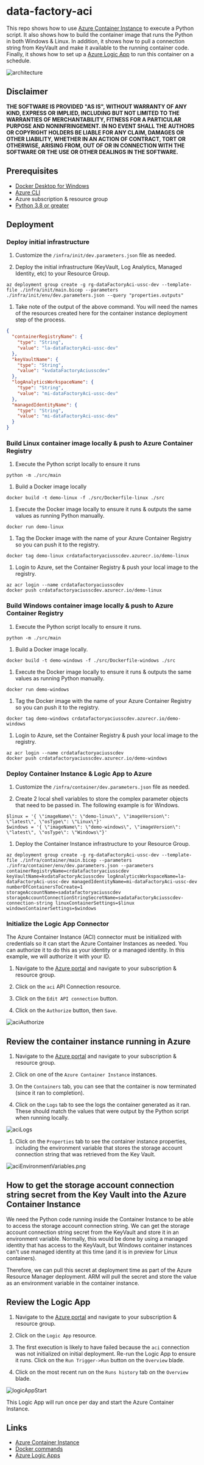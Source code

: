 # data-factory-aci

This repo shows how to use [Azure Container Instance](https://docs.microsoft.com/en-us/azure/container-instances/container-instances-overview) to execute a Python script. It also shows how to build the container image that runs the Python in both Windows & Linux. In addition, it shows how to pull a connection string from KeyVault and make it available to the running container code. Finally, it shows how to set up a [Azure Logic App](https://docs.microsoft.com/en-us/azure/logic-apps/logic-apps-overview) to run this container on a schedule.

![architecture](.img/architecture.png)

## Disclaimer

**THE SOFTWARE IS PROVIDED "AS IS", WITHOUT WARRANTY OF ANY KIND, EXPRESS OR IMPLIED, INCLUDING BUT NOT LIMITED TO THE WARRANTIES OF MERCHANTABILITY, FITNESS FOR A PARTICULAR PURPOSE AND NONINFRINGEMENT. IN NO EVENT SHALL THE AUTHORS OR COPYRIGHT HOLDERS BE LIABLE FOR ANY CLAIM, DAMAGES OR OTHER LIABILITY, WHETHER IN AN ACTION OF CONTRACT, TORT OR OTHERWISE, ARISING FROM, OUT OF OR IN CONNECTION WITH THE SOFTWARE OR THE USE OR OTHER DEALINGS IN THE SOFTWARE.**

## Prerequisites

- [Docker Desktop for Windows](https://docs.docker.com/desktop/windows/install/)
- [Azure CLI](https://docs.microsoft.com/en-us/cli/azure/install-azure-cli)
- Azure subscription & resource group
- [Python 3.8 or greater](https://www.python.org/downloads/)

## Deployment

### Deploy initial infrastructure

1.  Customize the `/infra/init/dev.parameters.json` file as needed.

1.  Deploy the initial infrastructure (KeyVault, Log Analytics, Managed Identity, etc) to your Resource Group.

```shell
az deployment group create -g rg-dataFactoryAci-ussc-dev --template-file ./infra/init/main.bicep --parameters ./infra/init/env/dev.parameters.json --query "properties.outputs"
```

1.  Take note of the output of the above command. You will need the names of the resources created here for the container instance deployment step of the process.

```json
{
  "containerRegistryName": {
    "type": "String",
    "value": "la-dataFactoryAci-ussc-dev"
  },
  "keyVaultName": {
    "type": "String",
    "value": "kvdataFactoryAciusscdev"
  },
  "logAnalyticsWorkspaceName": {
    "type": "String",
    "value": "mi-dataFactoryAci-ussc-dev"
  },
  "managedIdentityName": {
    "type": "String",
    "value": "mi-dataFactoryAci-ussc-dev"
  }
}
```

### Build Linux container image locally & push to Azure Container Registry

1.  Execute the Python script locally to ensure it runs

```shell
python -m ./src/main
```

1.  Build a Docker image locally

```shell
docker build -t demo-linux -f ./src/Dockerfile-linux ./src
```

1.  Execute the Docker image locally to ensure it runs & outputs the same values as running Python manually.

```shell
docker run demo-linux
```

1.  Tag the Docker image with the name of your Azure Container Registry so you can push it to the registry.

```shell
docker tag demo-linux crdatafactoryaciusscdev.azurecr.io/demo-linux
```

1.  Login to Azure, set the Container Registry & push your local image to the registry.

```shell
az acr login --name crdatafactoryaciusscdev
docker push crdatafactoryaciusscdev.azurecr.io/demo-linux
```

### Build Windows container image locally & push to Azure Container Registry

1.  Execute the Python script locally to ensure it runs.

```shell
python -m ./src/main
```

1.  Build a Docker image locally.

```shell
docker build -t demo-windows -f ./src/Dockerfile-windows ./src
```

1.  Execute the Docker image locally to ensure it runs & outputs the same values as running Python manually.

```shell
docker run demo-windows
```

1.  Tag the Docker image with the name of your Azure Container Registry so you can push it to the registry.

```shell
docker tag demo-windows crdatafactoryaciusscdev.azurecr.io/demo-windows
```

1.  Login to Azure, set the Container Registry & push your local image to the registry.

```shell
az acr login --name crdatafactoryaciusscdev
docker push crdatafactoryaciusscdev.azurecr.io/demo-windows
```

### Deploy Container Instance & Logic App to Azure

1.  Customize the `/infra/container/dev.parameters.json` file as needed.

1.  Create 2 local shell variables to store the complex parameter objects that need to be passed in. The following example is for Windows.

```shell
$linux = '{ \"imageName\": \"demo-linux\", \"imageVersion\": \"latest\", \"osType\": \"Linux\"}'
$windows = '{ \"imageName\": \"demo-windows\", \"imageVersion\": \"latest\", \"osType\": \"Windows\"}'
```

1.  Deploy the Container Instance infrastructure to your Resource Group.

```shell
az deployment group create -g rg-dataFactoryAci-ussc-dev --template-file ./infra/container/main.bicep --parameters ./infra/container/env/dev.parameters.json --parameters containerRegistryName=crdatafactoryaciusscdev keyVaultName=kvdataFactoryAciusscdev logAnalyticsWorkspaceName=la-dataFactoryAci-ussc-dev managedIdentityName=mi-dataFactoryAci-ussc-dev numberOfContainersToCreate=1 storageAccountName=sadatafactoryaciusscdev storageAccountConnectionStringSecretName=sadataFactoryAciusscdev-connection-string linuxContainerSettings=$linux windowsContainerSettings=$windows
```

### Initialize the Logic App Connector

The Azure Container Instance (ACI) connector must be initialized with credentials so it can start the Azure Container Instances as needed. You can authorize it to do this as your identity or a managed identity. In this example, we will authorize it with your ID.

1.  Navigate to the [Azure portal](https://portal.azure.com) and navigate to your subscription & resource group.

1.  Click on the `aci` API Connection resource.

1.  Click on the `Edit API connection` button.

1.  Click on the `Authorize` button, then `Save`.

![aciAuthorize](.img/aciAuthorize.png)

## Review the container instance running in Azure

1.  Navigate to the [Azure portal](https://portal.azure.com) and navigate to your subscription & resource group.

1.  Click on one of the `Azure Container Instance` instances.

1.  On the `Containers` tab, you can see that the container is now terminated (since it ran to completion).

1.  Click on the `Logs` tab to see the logs the container generated as it ran. These should match the values that were output by the Python script when running locally.

![aciLogs](.img/aciLogs.png)

1.  Click on the `Properties` tab to see the container instance properties, including the environment variable that stores the storage account connection string that was retrieved from the Key Vault.

![aciEnvironmentVariables.png](.img/aciEnvironmentVariables.png)

## How to get the storage account connection string secret from the Key Vault into the Azure Container Instance

We need the Python code running inside the Container Instance to be able to access the storage account connection string. We can get the storage account connection string secret from the KeyVault and store it in an environment variable. Normally, this would be done by using a managed identity that has access to the KeyVault, but Windows container instances can't use managed identity at this time (and it is in preview for Linux containers).

Therefore, we can pull this secret at deployment time as part of the Azure Resource Manager deployment. ARM will pull the secret and store the value as an environment variable in the container instance.

## Review the Logic App

1.  Navigate to the [Azure portal](https://portal.azure.com) and navigate to your subscription & resource group.

1.  Click on the `Logic App` resource.

1.  The first execution is likely to have failed because the `aci` connection was not initialized on initial deployment. Re-run the Logic App to ensure it runs. Click on the `Run Trigger->Run` button on the `Overview` blade.

1.  Click on the most recent run on the `Runs history` tab on the `Overview` blade.

![logicAppStart](.img/logicAppStart.png)

This Logic App will run once per day and start the Azure Container Instance.

## Links

- [Azure Container Instance](https://docs.microsoft.com/en-us/azure/container-instances/container-instances-overview)
- [Docker commands](https://docs.docker.com/engine/reference/commandline/docker/)
- [Azure Logic Apps](https://docs.microsoft.com/en-us/azure/logic-apps/logic-apps-overview)

